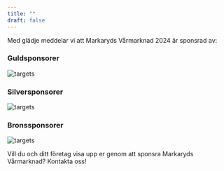 ```yaml
---
title: ""
draft: false
---
```



Med glädje meddelar vi att Markaryds Vårmarknad 2024 är sponsrad av:

### Guldsponsorer

![targets](/img/spons.jpg)



### Silversponsorer

![targets](/img/spons.jpg)



### Bronssponsorer

![targets](/img/spons.jpg)




Vill du och ditt företag visa upp er genom att sponsra Markaryds Vårmarknad? Kontakta oss! 